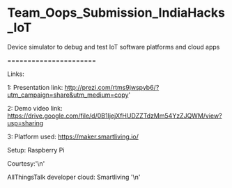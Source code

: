 # Team_Oops_Submission_IndiaHacks_IoT  

Device simulator to debug and test  IoT software platforms and cloud apps  

======================  


Links:  

1: Presentation link: http://prezi.com/rtms9jwspyb6/?utm_campaign=share&utm_medium=copy'  

2: Demo video link: https://drive.google.com/file/d/0B1IjejXfHUDZZTdzMm54YzZJQWM/view?usp=sharing  

3: Platform used: https://maker.smartliving.io/  
  
  

Setup: Raspberry Pi  
  
    
	

Courtesy:'\n'  

AllThingsTalk developer cloud: Smartliving '\n'  
 
